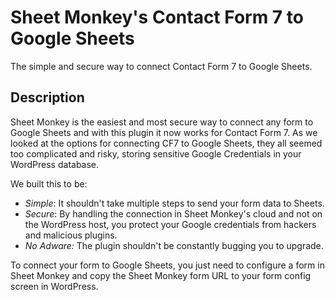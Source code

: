 # Sheet Monkey's Contact Form 7 to Google Sheets

The simple and secure way to connect Contact Form 7 to Google Sheets.

## Description

Sheet Monkey is the easiest and most secure way to connect any form to Google Sheets and with this plugin it now works for Contact Form 7. As we looked at the options for connecting CF7 to Google Sheets, they all seemed too complicated and risky, storing sensitive Google Credentials in your WordPress database.

We built this to be:

- *Simple*: It shouldn't take multiple steps to send your form data to Sheets. 
- *Secure*: By handling the connection in Sheet Monkey's cloud and not on the WordPress host, you protect your Google credentials from hackers and malicious plugins. 
- *No Adware:* The plugin shouldn't be constantly bugging you to upgrade.

To connect your form to Google Sheets, you just need to configure a form in Sheet Monkey and copy the  Sheet Monkey form URL to your form config screen in WordPress.
